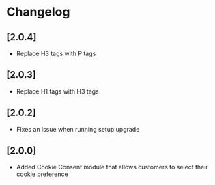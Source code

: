 # Changelog

## [2.0.4]
* Replace H3 tags with P tags

## [2.0.3]
* Replace H1 tags with H3 tags

## [2.0.2]
* Fixes an issue when running setup:upgrade

## [2.0.0]
* Added Cookie Consent module that allows customers to select their cookie preference
